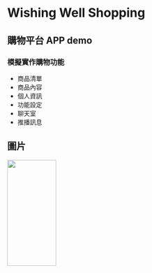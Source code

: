 # Wishing Well Shopping 

## 購物平台 APP demo

### 模擬實作購物功能

* 商品清單
* 商品內容
* 個人資訊
* 功能設定
* 聊天室
* 推播訊息

## 圖片

<img src="https://github.com/allenchang3737/ImageCache/blob/master/IMG_0918.PNG?raw=true" height="243px" width="112px" />
